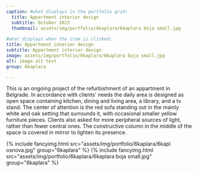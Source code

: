 ```yaml
---
caption: #what displays in the portfolio grid:
  title: Appartment interior design
  subtitle: October 2023
  thumbnail: assets/img/portfolio/6kaplara/6kaplara boja small.jpg
  
#what displays when the item is clicked:
title: Appartment interior design
subtitle: Appartment interior design
image: assets/img/portfolio/6kaplara/6kaplara boja small.jpg
alt: image alt text
group: 6kaplara

---
```

This is an ongoing project of the refurbishment of an appartment in Belgrade. In accordance with clients' needs the daily area is designed as open space containing kitchen, dining and living area, a library, and a tv stand. The center of attention is the red sofa standing out in the mainly white and oak setting that surrounds it, with occasional smaller yellow furniture pieces. Clients also asked for more peripheral sources of light, rather than fewer central ones. The constructive column in the middle of the space is covered in mirror to lighten its presence. 

{% include fancyimg.html src="assets/img/portfolio/6kaplara/6kapl osnova.jpg" group="6kaplara" %}
{% include fancyimg.html src="assets/img/portfolio/6kaplara/6kaplara boja small.jpg" group="6kaplara" %}
